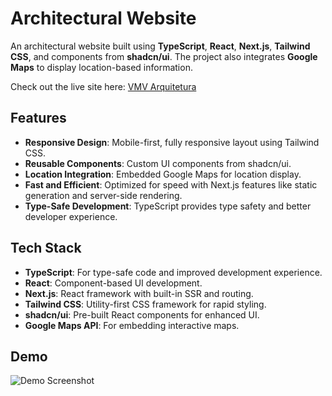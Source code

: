 # Architectural Website

An architectural website built using **TypeScript**, **React**, **Next.js**, **Tailwind CSS**, and components from **shadcn/ui**. The project also integrates **Google Maps** to display location-based information.

Check out the live site here: [VMV Arquitetura](https://www.vmvarquitetura.com.br/)

## Features

- **Responsive Design**: Mobile-first, fully responsive layout using Tailwind CSS.
- **Reusable Components**: Custom UI components from shadcn/ui.
- **Location Integration**: Embedded Google Maps for location display.
- **Fast and Efficient**: Optimized for speed with Next.js features like static generation and server-side rendering.
- **Type-Safe Development**: TypeScript provides type safety and better developer experience.

## Tech Stack

- **TypeScript**: For type-safe code and improved development experience.
- **React**: Component-based UI development.
- **Next.js**: React framework with built-in SSR and routing.
- **Tailwind CSS**: Utility-first CSS framework for rapid styling.
- **shadcn/ui**: Pre-built React components for enhanced UI.
- **Google Maps API**: For embedding interactive maps.

## Demo

![Demo Screenshot](./vmv-demo.png)
